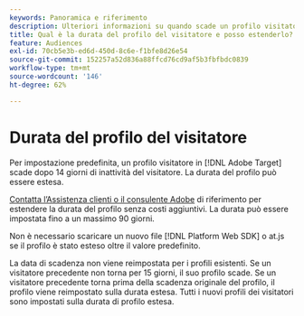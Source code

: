 ```yaml
---
keywords: Panoramica e riferimento
description: Ulteriori informazioni su quando scade un profilo visitatore in [!DNL Adobe Target].
title: Qual è la durata del profilo del visitatore e posso estenderlo?
feature: Audiences
exl-id: 70cb5e3b-ed6d-450d-8c6e-f1bfe8d26e54
source-git-commit: 152257a52d836a88ffcd76cd9af5b3fbfbdc0839
workflow-type: tm+mt
source-wordcount: '146'
ht-degree: 62%

---
```


# Durata del profilo del visitatore

Per impostazione predefinita, un profilo visitatore in [!DNL Adobe Target] scade dopo 14 giorni di inattività del visitatore. La durata del profilo può essere estesa.

[Contatta l’Assistenza clienti o il consulente Adobe](/help/main/cmp-resources-and-contact-information.md#reference_ACA3391A00EF467B87930A450050077C) di riferimento per estendere la durata del profilo senza costi aggiuntivi. La durata può essere impostata fino a un massimo 90 giorni.

Non è necessario scaricare un nuovo file [!DNL Platform Web SDK] o at.js se il profilo è stato esteso oltre il valore predefinito.

La data di scadenza non viene reimpostata per i profili esistenti. Se un visitatore precedente non torna per 15 giorni, il suo profilo scade. Se un visitatore precedente torna prima della scadenza originale del profilo, il profilo viene reimpostato sulla durata estesa. Tutti i nuovi profili dei visitatori sono impostati sulla durata di profilo estesa.
